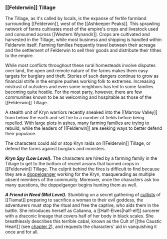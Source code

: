 ### [[Felderwin]] Tillage

The Tillage, as it's called by locals, is the expanse of fertile farmland surrounding [[Felderwin]], west of the [[Ashkeeper Peaks]]. This sprawling network of farms cultivates most of the empire's crops and livestock used and consumed across [[Western Wynandir]]. Crops are cultivated and harvested in the Tillage, while most business and shipping is handled within Felderwin itself. Farming families frequently travel between their acreage and the settlement of Felderwin to sell their goods and distribute their tithes to the empire.

While most conflicts throughout these rural homesteads involve disputes over land, the open and remote nature of the farms makes them easy targets for burglary and theft. Stories of such dangers continue to grow as financial strife in the empire pushes working folk to extremes. Increasing mistrust of outsiders and even some neighbors has led to some families becoming quite hostile. For the most party, however, there are few communities known to be as welcoming and hospitable as those of the [[Felderwin]] Tillage.

A stealth unit of Kryn warriors recently sneaked into the [[Marrow Valley]] from below the earth and set fire to a number of fields before being repelled. With large plots in ashes, many farming families are trying to rebuild, while the leaders of [[Felderwin]] are seeking ways to better defend their populace.

The characters could aid or stop Kryn raids on [[Felderwin]] Tillage, or defend the farms against burglars and monsters.

_**Kryn Spy (Low Level).**_ The characters are hired by a farming family in the Tillage to get to the bottom of recent arsons that burned crops in [[Felderwin]] Tillage. The culprit behind the fires is difficult to find because they are a [doppelganger](https://www.dndbeyond.com/monsters/doppelganger) working for the Kryn, masquerading as multiple absent members of the community. Moreover, once the characters ask too many questions, the doppelganger begins hunting them as well.

_**A Friend in Need (Mid Level).**_ Stumbling on a secret gathering of [cultists](https://www.dndbeyond.com/monsters/cultist) of [[Tiamat]] preparing to sacrifice a woman to their evil goddess, the adventurers must stop the ritual and free the captive, who aids them in the battle. She introduces herself as Calianna, a [[Half-Elves|half-elf]] sorcerer with a draconic lineage that covers half of her body in black scales. She breathlessly describes this terrible cabal, known as the Cult of [[the Caustic Heart]] (see [chapter 2](https://www.dndbeyond.com/sources/egtw/factions-and-societies#sidebarCultsDubiousWorshipFromTheShadows "chapter 2")), and requests the characters' aid in vanquishing it once and for all.